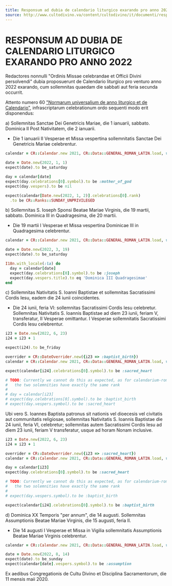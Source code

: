 ```yaml
---
title: Responsum ad dubia de calendario liturgico exarando pro anno 2022
source: http://www.cultodivino.va/content/cultodivino/it/documenti/responsa-ad-dubia/2020/de-calendario-liturgico-2022.html
---
```


# RESPONSUM AD DUBIA DE CALENDARIO LITURGICO EXARANDO PRO ANNO 2022

Redactores nonnulli "Ordinis Missae celebrandae et Officii Divini persolvendi" dubia proposuerunt
de Calendario liturgico pro venturo anno 2022 exarando, cum sollemnitas quaedam die sabbati aut feria
secunda occurrit.

Attento numero 60 ["Normarum universalium de anno liturgico et de Calendario"](./2002_normae_universales.md),
infrascriptarum celebrationum ordo sequenti modo erit disponendus:

a) Sollemnitas Sanctae Dei Genetricis Mariae, die 1 ianuarii, sabbato.
   Dominica II Post Nativitatem, die 2 ianuarii.

   - Die 1 ianuarii II Vesperae et Missa vespertina sollemnitatis Sanctae Dei Genetricis Mariae celebrentur.

```ruby
calendar = CR::Calendar.new 2021, CR::Data::GENERAL_ROMAN_LATIN.load, vespers: true

date = Date.new(2022, 1, 1)
expect(date).to be_saturday

day = calendar[date]
expect(day.celebrations[0].symbol).to be :mother_of_god
expect(day.vespers).to be nil

expect(calendar[Date.new(2022, 1, 2)].celebrations[0].rank)
  .to be CR::Ranks::SUNDAY_UNPRIVILEGED
```

b) Sollemnitas S. Ioseph Sponsi Beatae Mariae Virginis, die 19 martii, sabbato.
   Dominica III in Quadragesima, die 20 martii.

   - Die 19 martii I Vesperae et Missa vespertina Dominicae III in Quadragesima celebrentur.

```ruby
calendar = CR::Calendar.new 2021, CR::Data::GENERAL_ROMAN_LATIN.load, vespers: true

date = Date.new(2022, 3, 19)
expect(date).to be_saturday

I18n.with_locale(:la) do
  day = calendar[date]
  expect(day.celebrations[0].symbol).to be :joseph
  expect(day.vespers.title).to eq 'Dominica III Quadragesimae'
end
```

c) Sollemnitas Nativitatis S. Ioanni Baptistae et sollemnitas Sacratissimi Cordis Iesu, eadem die 24 iunii
   coincidentes.

   - Die 24 iunii, feria VI: sollemnitas Sacratissimi Cordis Iesu celebretur.
     Sollemnitas Nativitatis S. Ioannis Baptistae ad diem 23 iunii, feriam V, transferatur,
	 II Vesperae omittantur. I Vesperae sollemnitatis Sacratissimi Cordis Iesu celebrentur.

```ruby
i23 = Date.new(2022, 6, 23)
i24 = i23 + 1

expect(i24).to be_friday

overrider = CR::DateOverrider.new({i23 => :baptist_birth})
calendar = CR::Calendar.new 2021, CR::Data::GENERAL_ROMAN_LATIN.load, vespers: true, overrides: overrider

expect(calendar[i24].celebrations[0].symbol).to be :sacred_heart

# TODO: Currently we cannot do this as expected, as for calendarium-romanum
#   the two solemnities have exactly the same rank
#
# day = calendar[i23]
# expect(day.celebrations[0].symbol).to be :baptist_birth
# expect(day.vespers.symbol).to be :sacred_heart
```

Ubi vero S. Ioannes Baptista patronus sit nationis vel dioecesis vel civitatis aut
communitatis religiosae, sollemnitas Nativitatis S. Ioannis Baptistae die 24 iunii,
feria VI, celebretur; sollemnitas autem Sacratissimi Cordis Iesu ad diem 23 iunii,
feriam V transferatur, usque ad horam Nonam inclusive.

```ruby
i23 = Date.new(2022, 6, 23)
i24 = i23 + 1

overrider = CR::DateOverrider.new({i23 => :sacred_heart})
calendar = CR::Calendar.new 2021, CR::Data::GENERAL_ROMAN_LATIN.load, vespers: true, overrides: overrider

day = calendar[i23]
expect(day.celebrations[0].symbol).to be :sacred_heart

# TODO: Currently we cannot do this as expected, as for calendarium-romanum
#   the two solemnities have exactly the same rank
#
# expect(day.vespers.symbol).to be :baptist_birth

expect(calendar[i24].celebrations[0].symbol).to be :baptist_birth
```

d) Dominica XX Temporis "per annum", die 14 augusti.
   Sollemnitas Assumptionis Beatae Mariae Virginis, die 15 augusti, feria II.

   - Die 14 augusti I Vesperae et Missa in Vigilia sollemnitatis Assumptionis Beatae Mariae Virginis
     celebrentur.

```ruby
calendar = CR::Calendar.new 2021, CR::Data::GENERAL_ROMAN_LATIN.load, vespers: true

date = Date.new(2022, 8, 14)
expect(date).to be_sunday
expect(calendar[date].vespers.symbol).to be :assumption
```

Ex aedibus Congregationis de Cultu Divino et Disciplina Sacramentorum, die 11 mensis maii 2020.
